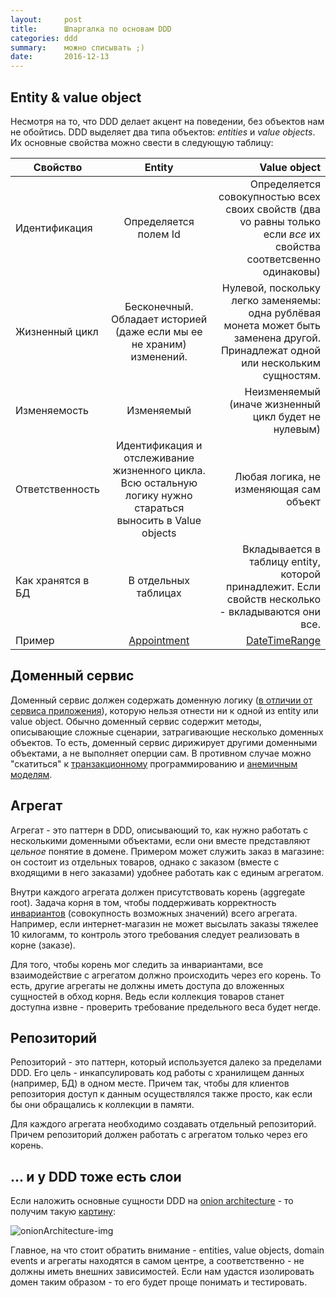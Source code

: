 ```yaml
---
layout:     post
title:      Шпаргалка по основам DDD
categories: ddd
summary:    можно списывать ;)
date:       2016-12-13
---
```


## Entity & value object
Несмотря на то, что DDD делает акцент на поведении, без объектов нам не обойтись. DDD выделяет два типа объектов: *entities* и *value objects*. Их основные свойства можно свести в следующую таблицу:

| Свойство | Entity| Value object |
| ------------- |:-------------:| -----:|
| Идентификация | Определяется полем Id | Определяется совокупностью всех своих свойств (два vo равны только если *все* их свойства соответсвенно одинаковы) |
| Жизненный цикл  | Бесконечный. Обладает историей (даже если мы ее не храним) изменений. |  Нулевой, поскольку легко заменяемы: одна рублёвая монета может быть заменена другой. Принадлежат одной или нескольким сущностям. |
| Изменяемость | Изменяемый     |    Неизменяемый (иначе жизненный цикл будет не нулевым) |
| Ответственность | Идентификация и отслеживание жизненного цикла. Всю остальную логику нужно стараться выносить в Value objects   | Любая логика, не изменяющая сам объект |
| Как хранятся в БД | В отдельных таблицах   | Вкладывается в таблицу entity, которой принадлежит. Если свойств несколько - вкладываются они все. |
| Пример | [Appointment][appointment-cs] | [DateTimeRange][dateTimeRange-cs] |

## Доменный сервис
Доменный сервис должен содержать доменную логику ([в отличии от сервиса приложения][domain-services-vs-application-services]), которую нельзя отнести ни к одной из entity или value object. Обычно доменный сервис содержит методы, описывающие сложные сценарии, затрагивающие несколько доменных объектов. То есть, доменный сервис дирижирует другими доменными объектами, а не выполняет оперции сам. В противном случае можно "скатиться" к [транзакционному][transactionScript] программированию и [анемичным моделям][anemicDomainModel].

## Агрегат
Агрегат - это паттерн в DDD, описывающий то, как нужно работать с несколькими доменными объектами, если они вместе представляют *цельное* понятие в домене. Примером может служить заказ в магазине: он состоит из отдельных товаров, однако с заказом (вместе с входящими в него заказами) удобнее работать как с единым агрегатом.

Внутри каждого агрегата должен присутствовать корень (aggregate root). Задача корня в том, чтобы поддерживать корректность [инвариантов][invariant-wiki] (совокупность возможных значений) всего агрегата. Например, если интернет-магазин не может высылать заказы тяжелее 10 килогамм, то контроль этого требования следует реализовать в корне (заказе).

Для того, чтобы корень мог следить за инвариантами, все взаимодействие с агрегатом должно происходить через его корень. То есть, другие агрегаты не должны иметь доступа до вложенных сущностей в обход корня. Ведь если коллекция товаров станет доступна извне - проверить требование предельного веса будет негде.

## Репозиторий
Репозиторий - это паттерн, который используется далеко за пределами DDD. Его цель - инкапсулировать код работы с хранилищем данных (например, БД) в одном месте. Причем так, чтобы для клиентов репозитория доступ к данным осуществлялся также просто, как если бы они обращались к коллекции в памяти.

Для каждого агрегата необходимо создавать отдельный репозиторий. Причем репозиторий должен работать с агрегатом только через его корень.

## ... и у DDD тоже есть слои
Если наложить основные сущности DDD на [onion architecture][onionArch] - то получим такую [картину][pragmatic-unit-testing]:

![onionArchitecture-img]

Главное, на что стоит обратить внимание - entities, value objects, domain events и агрегаты находятся в самом центре, а соответственно - не должны иметь внешних зависимостей. Если нам удастся изолировать домен таким образом - то его будет проще понимать и тестировать.

[anemicDomainModel]: http://www.martinfowler.com/bliki/AnemicDomainModel.html
[transactionScript]: http://martinfowler.com/eaaCatalog/transactionScript.html
[domain-services-vs-application-services]: http://enterprisecraftsmanship.com/2016/09/08/domain-services-vs-application-services/
[onionArchitecture-img]: http://i2.wp.com/i.imgur.com/NnpYQ65.png?zoom=1.5&resize=426%2C407
[onionArch]: http://jeffreypalermo.com/blog/the-onion-architecture-part-1/
[pragmatic-unit-testing]: http://enterprisecraftsmanship.com/2016/06/15/pragmatic-unit-testing/
[invariant-wiki]: https://en.wikipedia.org/wiki/Invariant_(computer_science)
[dateTimeRange-cs]: https://gist.github.com/zharro/35ef90a04ee1193310aaa618fc2d582c
[appointment-cs]: https://gist.github.com/zharro/0050c802832694d02da9e75cb9296a4e